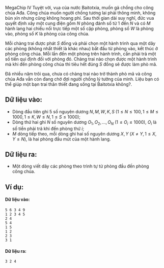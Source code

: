 MegaChip IV Tuyệt vời, vua của nước Baitotxia, muốn gả chồng cho công chúa Ađa. Công chúa muốn người chồng tương lai phải thông minh, không bủn xỉn nhưng cũng không hoang phí. Sau thời gian dài suy nghĩ, đức vua quyết định xây một cung điện gồm $N$ phòng đánh số từ $1$ đến $N$ và có $M$ hành lang hai chiều nối trực tiếp một số cặp phòng, phòng số $W$ là phòng vào, phòng số $K$ là phòng của công chúa.

Mỗi chàng trai được phát $S$ đồng và phải chọn một hành trình qua một dãy các phòng (không nhất thiết là khác nhau) bắt đầu từ phòng vào, kết thúc ở phòng công chúa. Mỗi lần đến một phòng trên hành trình, cần phải trả một số tiền qui định đối với phòng đó. Chàng trai nào chọn được một hành trình mà khi đến phòng công chúa thì tiêu hết đúng $S$ đồng sẽ được làm phò mã.

Đã nhiều năm trôi qua, chưa có chàng trai nào trở thành phò mã và công chúa Ađa vẫn còn đang chờ đợi người chồng lý tưởng của mình. Liệu bạn có thể giúp  một bạn trai thân thiết đang sống tại Baitotxia không?.

## Dữ liệu vào: 
- Dòng đầu tiên ghi $5$ số nguyên dương $N, M, W, K, S\ (1≤N≤100, 1≤M≤1000, 1≤K,W≤N, 1≤S≤1000)$;
- Dòng thứ hai ghi $N$ số nguyên dương $O_1, O_2, ..., O_N\ (1≤O_i≤1000)$, $O_i$ là số tiền phải trả khi đến phòng thứ $i$;
- $M$ dòng tiếp theo, mỗi dòng ghi hai số nguyên dương $X, Y\ (X≠Y, 1≤X, Y≤N)$, là hai phòng đầu mút của một hành lang.

## Dữ liệu ra:
- Một dòng viết dãy các phòng theo trình tự từ phòng đầu đến phòng công chúa.

## Ví dụ:
#### Dữ liệu vào:
```
5 6 3 4 9
1 2 3 4 5
2 4
5 4
1 5
1 2
2 3
3 1
```

#### Dữ liệu ra:
```
3 2 4
```